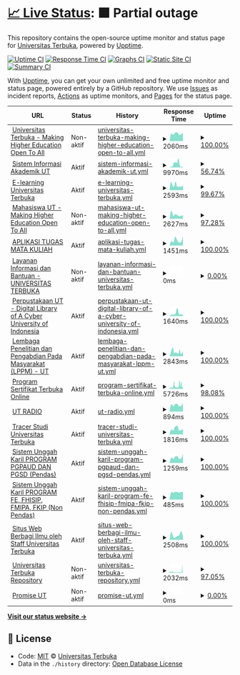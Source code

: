 # [📈 Live Status](https://UnivTerbuka.github.io/online): <!--live status--> **🟧 Partial outage**

This repository contains the open-source uptime monitor and status page for [Universitas Terbuka](https://www.ut.ac.id/), powered by [Upptime](https://github.com/upptime/upptime).

[![Uptime CI](https://github.com/koj-co/upptime/workflows/Uptime%20CI/badge.svg)](https://github.com/koj-co/upptime/actions?query=workflow%3A%22Uptime+CI%22)
[![Response Time CI](https://github.com/koj-co/upptime/workflows/Response%20Time%20CI/badge.svg)](https://github.com/koj-co/upptime/actions?query=workflow%3A%22Response+Time+CI%22)
[![Graphs CI](https://github.com/koj-co/upptime/workflows/Graphs%20CI/badge.svg)](https://github.com/koj-co/upptime/actions?query=workflow%3A%22Graphs+CI%22)
[![Static Site CI](https://github.com/koj-co/upptime/workflows/Static%20Site%20CI/badge.svg)](https://github.com/koj-co/upptime/actions?query=workflow%3A%22Static+Site+CI%22)
[![Summary CI](https://github.com/koj-co/upptime/workflows/Summary%20CI/badge.svg)](https://github.com/koj-co/upptime/actions?query=workflow%3A%22Summary+CI%22)

With [Upptime](https://upptime.js.org), you can get your own unlimited and free uptime monitor and status page, powered entirely by a GitHub repository. We use [Issues](https://github.com/UnivTerbuka/online/issues) as incident reports, [Actions](https://github.com/UnivTerbuka/online/actions) as uptime monitors, and [Pages](https://UnivTerbuka.github.io/online) for the status page.

<!--start: status pages-->
<!-- This summary is generated by Upptime (https://github.com/upptime/upptime) -->
<!-- Do not edit this manually, your changes will be overwritten -->
<!-- prettier-ignore -->
| URL | Status | History | Response Time | Uptime |
| --- | ------ | ------- | ------------- | ------ |
| <img alt="" src="https://favicons.githubusercontent.com/www.ut.ac.id" height="13"> [Universitas Terbuka - Making Higher Education Open To All](https://www.ut.ac.id/) | Non-aktif | [universitas-terbuka-making-higher-education-open-to-all.yml](https://github.com/UnivTerbuka/online/commits/HEAD/history/universitas-terbuka-making-higher-education-open-to-all.yml) | <details><summary><img alt="Response time graph" src="./graphs/universitas-terbuka-making-higher-education-open-to-all/response-time-week.png" height="20"> 2060ms</summary><br><a href="https://UnivTerbuka.github.io/online/history/universitas-terbuka-making-higher-education-open-to-all"><img alt="Response time 3202" src="https://img.shields.io/endpoint?url=https%3A%2F%2Fraw.githubusercontent.com%2FUnivTerbuka%2Fonline%2FHEAD%2Fapi%2Funiversitas-terbuka-making-higher-education-open-to-all%2Fresponse-time.json"></a><br><a href="https://UnivTerbuka.github.io/online/history/universitas-terbuka-making-higher-education-open-to-all"><img alt="24-hour response time 2260" src="https://img.shields.io/endpoint?url=https%3A%2F%2Fraw.githubusercontent.com%2FUnivTerbuka%2Fonline%2FHEAD%2Fapi%2Funiversitas-terbuka-making-higher-education-open-to-all%2Fresponse-time-day.json"></a><br><a href="https://UnivTerbuka.github.io/online/history/universitas-terbuka-making-higher-education-open-to-all"><img alt="7-day response time 2060" src="https://img.shields.io/endpoint?url=https%3A%2F%2Fraw.githubusercontent.com%2FUnivTerbuka%2Fonline%2FHEAD%2Fapi%2Funiversitas-terbuka-making-higher-education-open-to-all%2Fresponse-time-week.json"></a><br><a href="https://UnivTerbuka.github.io/online/history/universitas-terbuka-making-higher-education-open-to-all"><img alt="30-day response time 2056" src="https://img.shields.io/endpoint?url=https%3A%2F%2Fraw.githubusercontent.com%2FUnivTerbuka%2Fonline%2FHEAD%2Fapi%2Funiversitas-terbuka-making-higher-education-open-to-all%2Fresponse-time-month.json"></a><br><a href="https://UnivTerbuka.github.io/online/history/universitas-terbuka-making-higher-education-open-to-all"><img alt="1-year response time 3110" src="https://img.shields.io/endpoint?url=https%3A%2F%2Fraw.githubusercontent.com%2FUnivTerbuka%2Fonline%2FHEAD%2Fapi%2Funiversitas-terbuka-making-higher-education-open-to-all%2Fresponse-time-year.json"></a></details> | <details><summary><a href="https://UnivTerbuka.github.io/online/history/universitas-terbuka-making-higher-education-open-to-all">100.00%</a></summary><a href="https://UnivTerbuka.github.io/online/history/universitas-terbuka-making-higher-education-open-to-all"><img alt="All-time uptime 100.00%" src="https://img.shields.io/endpoint?url=https%3A%2F%2Fraw.githubusercontent.com%2FUnivTerbuka%2Fonline%2FHEAD%2Fapi%2Funiversitas-terbuka-making-higher-education-open-to-all%2Fuptime.json"></a><br><a href="https://UnivTerbuka.github.io/online/history/universitas-terbuka-making-higher-education-open-to-all"><img alt="24-hour uptime 100.00%" src="https://img.shields.io/endpoint?url=https%3A%2F%2Fraw.githubusercontent.com%2FUnivTerbuka%2Fonline%2FHEAD%2Fapi%2Funiversitas-terbuka-making-higher-education-open-to-all%2Fuptime-day.json"></a><br><a href="https://UnivTerbuka.github.io/online/history/universitas-terbuka-making-higher-education-open-to-all"><img alt="7-day uptime 100.00%" src="https://img.shields.io/endpoint?url=https%3A%2F%2Fraw.githubusercontent.com%2FUnivTerbuka%2Fonline%2FHEAD%2Fapi%2Funiversitas-terbuka-making-higher-education-open-to-all%2Fuptime-week.json"></a><br><a href="https://UnivTerbuka.github.io/online/history/universitas-terbuka-making-higher-education-open-to-all"><img alt="30-day uptime 100.00%" src="https://img.shields.io/endpoint?url=https%3A%2F%2Fraw.githubusercontent.com%2FUnivTerbuka%2Fonline%2FHEAD%2Fapi%2Funiversitas-terbuka-making-higher-education-open-to-all%2Fuptime-month.json"></a><br><a href="https://UnivTerbuka.github.io/online/history/universitas-terbuka-making-higher-education-open-to-all"><img alt="1-year uptime 100.00%" src="https://img.shields.io/endpoint?url=https%3A%2F%2Fraw.githubusercontent.com%2FUnivTerbuka%2Fonline%2FHEAD%2Fapi%2Funiversitas-terbuka-making-higher-education-open-to-all%2Fuptime-year.json"></a></details>
| <img alt="" src="https://favicons.githubusercontent.com/sia.ut.ac.id" height="13"> [Sistem Informasi Akademik UT](https://sia.ut.ac.id/) | Aktif | [sistem-informasi-akademik-ut.yml](https://github.com/UnivTerbuka/online/commits/HEAD/history/sistem-informasi-akademik-ut.yml) | <details><summary><img alt="Response time graph" src="./graphs/sistem-informasi-akademik-ut/response-time-week.png" height="20"> 9970ms</summary><br><a href="https://UnivTerbuka.github.io/online/history/sistem-informasi-akademik-ut"><img alt="Response time 2274" src="https://img.shields.io/endpoint?url=https%3A%2F%2Fraw.githubusercontent.com%2FUnivTerbuka%2Fonline%2FHEAD%2Fapi%2Fsistem-informasi-akademik-ut%2Fresponse-time.json"></a><br><a href="https://UnivTerbuka.github.io/online/history/sistem-informasi-akademik-ut"><img alt="24-hour response time 2301" src="https://img.shields.io/endpoint?url=https%3A%2F%2Fraw.githubusercontent.com%2FUnivTerbuka%2Fonline%2FHEAD%2Fapi%2Fsistem-informasi-akademik-ut%2Fresponse-time-day.json"></a><br><a href="https://UnivTerbuka.github.io/online/history/sistem-informasi-akademik-ut"><img alt="7-day response time 9970" src="https://img.shields.io/endpoint?url=https%3A%2F%2Fraw.githubusercontent.com%2FUnivTerbuka%2Fonline%2FHEAD%2Fapi%2Fsistem-informasi-akademik-ut%2Fresponse-time-week.json"></a><br><a href="https://UnivTerbuka.github.io/online/history/sistem-informasi-akademik-ut"><img alt="30-day response time 4543" src="https://img.shields.io/endpoint?url=https%3A%2F%2Fraw.githubusercontent.com%2FUnivTerbuka%2Fonline%2FHEAD%2Fapi%2Fsistem-informasi-akademik-ut%2Fresponse-time-month.json"></a><br><a href="https://UnivTerbuka.github.io/online/history/sistem-informasi-akademik-ut"><img alt="1-year response time 2240" src="https://img.shields.io/endpoint?url=https%3A%2F%2Fraw.githubusercontent.com%2FUnivTerbuka%2Fonline%2FHEAD%2Fapi%2Fsistem-informasi-akademik-ut%2Fresponse-time-year.json"></a></details> | <details><summary><a href="https://UnivTerbuka.github.io/online/history/sistem-informasi-akademik-ut">56.74%</a></summary><a href="https://UnivTerbuka.github.io/online/history/sistem-informasi-akademik-ut"><img alt="All-time uptime 98.63%" src="https://img.shields.io/endpoint?url=https%3A%2F%2Fraw.githubusercontent.com%2FUnivTerbuka%2Fonline%2FHEAD%2Fapi%2Fsistem-informasi-akademik-ut%2Fuptime.json"></a><br><a href="https://UnivTerbuka.github.io/online/history/sistem-informasi-akademik-ut"><img alt="24-hour uptime 100.00%" src="https://img.shields.io/endpoint?url=https%3A%2F%2Fraw.githubusercontent.com%2FUnivTerbuka%2Fonline%2FHEAD%2Fapi%2Fsistem-informasi-akademik-ut%2Fuptime-day.json"></a><br><a href="https://UnivTerbuka.github.io/online/history/sistem-informasi-akademik-ut"><img alt="7-day uptime 56.74%" src="https://img.shields.io/endpoint?url=https%3A%2F%2Fraw.githubusercontent.com%2FUnivTerbuka%2Fonline%2FHEAD%2Fapi%2Fsistem-informasi-akademik-ut%2Fuptime-week.json"></a><br><a href="https://UnivTerbuka.github.io/online/history/sistem-informasi-akademik-ut"><img alt="30-day uptime 90.05%" src="https://img.shields.io/endpoint?url=https%3A%2F%2Fraw.githubusercontent.com%2FUnivTerbuka%2Fonline%2FHEAD%2Fapi%2Fsistem-informasi-akademik-ut%2Fuptime-month.json"></a><br><a href="https://UnivTerbuka.github.io/online/history/sistem-informasi-akademik-ut"><img alt="1-year uptime 98.64%" src="https://img.shields.io/endpoint?url=https%3A%2F%2Fraw.githubusercontent.com%2FUnivTerbuka%2Fonline%2FHEAD%2Fapi%2Fsistem-informasi-akademik-ut%2Fuptime-year.json"></a></details>
| <img alt="" src="https://favicons.githubusercontent.com/elearning.ut.ac.id" height="13"> [E-learning Universitas Terbuka](https://elearning.ut.ac.id/) | Aktif | [e-learning-universitas-terbuka.yml](https://github.com/UnivTerbuka/online/commits/HEAD/history/e-learning-universitas-terbuka.yml) | <details><summary><img alt="Response time graph" src="./graphs/e-learning-universitas-terbuka/response-time-week.png" height="20"> 2593ms</summary><br><a href="https://UnivTerbuka.github.io/online/history/e-learning-universitas-terbuka"><img alt="Response time 2868" src="https://img.shields.io/endpoint?url=https%3A%2F%2Fraw.githubusercontent.com%2FUnivTerbuka%2Fonline%2FHEAD%2Fapi%2Fe-learning-universitas-terbuka%2Fresponse-time.json"></a><br><a href="https://UnivTerbuka.github.io/online/history/e-learning-universitas-terbuka"><img alt="24-hour response time 3268" src="https://img.shields.io/endpoint?url=https%3A%2F%2Fraw.githubusercontent.com%2FUnivTerbuka%2Fonline%2FHEAD%2Fapi%2Fe-learning-universitas-terbuka%2Fresponse-time-day.json"></a><br><a href="https://UnivTerbuka.github.io/online/history/e-learning-universitas-terbuka"><img alt="7-day response time 2593" src="https://img.shields.io/endpoint?url=https%3A%2F%2Fraw.githubusercontent.com%2FUnivTerbuka%2Fonline%2FHEAD%2Fapi%2Fe-learning-universitas-terbuka%2Fresponse-time-week.json"></a><br><a href="https://UnivTerbuka.github.io/online/history/e-learning-universitas-terbuka"><img alt="30-day response time 1980" src="https://img.shields.io/endpoint?url=https%3A%2F%2Fraw.githubusercontent.com%2FUnivTerbuka%2Fonline%2FHEAD%2Fapi%2Fe-learning-universitas-terbuka%2Fresponse-time-month.json"></a><br><a href="https://UnivTerbuka.github.io/online/history/e-learning-universitas-terbuka"><img alt="1-year response time 2667" src="https://img.shields.io/endpoint?url=https%3A%2F%2Fraw.githubusercontent.com%2FUnivTerbuka%2Fonline%2FHEAD%2Fapi%2Fe-learning-universitas-terbuka%2Fresponse-time-year.json"></a></details> | <details><summary><a href="https://UnivTerbuka.github.io/online/history/e-learning-universitas-terbuka">99.67%</a></summary><a href="https://UnivTerbuka.github.io/online/history/e-learning-universitas-terbuka"><img alt="All-time uptime 94.06%" src="https://img.shields.io/endpoint?url=https%3A%2F%2Fraw.githubusercontent.com%2FUnivTerbuka%2Fonline%2FHEAD%2Fapi%2Fe-learning-universitas-terbuka%2Fuptime.json"></a><br><a href="https://UnivTerbuka.github.io/online/history/e-learning-universitas-terbuka"><img alt="24-hour uptime 99.35%" src="https://img.shields.io/endpoint?url=https%3A%2F%2Fraw.githubusercontent.com%2FUnivTerbuka%2Fonline%2FHEAD%2Fapi%2Fe-learning-universitas-terbuka%2Fuptime-day.json"></a><br><a href="https://UnivTerbuka.github.io/online/history/e-learning-universitas-terbuka"><img alt="7-day uptime 99.67%" src="https://img.shields.io/endpoint?url=https%3A%2F%2Fraw.githubusercontent.com%2FUnivTerbuka%2Fonline%2FHEAD%2Fapi%2Fe-learning-universitas-terbuka%2Fuptime-week.json"></a><br><a href="https://UnivTerbuka.github.io/online/history/e-learning-universitas-terbuka"><img alt="30-day uptime 99.92%" src="https://img.shields.io/endpoint?url=https%3A%2F%2Fraw.githubusercontent.com%2FUnivTerbuka%2Fonline%2FHEAD%2Fapi%2Fe-learning-universitas-terbuka%2Fuptime-month.json"></a><br><a href="https://UnivTerbuka.github.io/online/history/e-learning-universitas-terbuka"><img alt="1-year uptime 94.03%" src="https://img.shields.io/endpoint?url=https%3A%2F%2Fraw.githubusercontent.com%2FUnivTerbuka%2Fonline%2FHEAD%2Fapi%2Fe-learning-universitas-terbuka%2Fuptime-year.json"></a></details>
| <img alt="" src="https://favicons.githubusercontent.com/mahasiswa.ut.ac.id" height="13"> [Mahasiswa UT - Making Higher Education Open To All](https://mahasiswa.ut.ac.id/) | Non-aktif | [mahasiswa-ut-making-higher-education-open-to-all.yml](https://github.com/UnivTerbuka/online/commits/HEAD/history/mahasiswa-ut-making-higher-education-open-to-all.yml) | <details><summary><img alt="Response time graph" src="./graphs/mahasiswa-ut-making-higher-education-open-to-all/response-time-week.png" height="20"> 2627ms</summary><br><a href="https://UnivTerbuka.github.io/online/history/mahasiswa-ut-making-higher-education-open-to-all"><img alt="Response time 3332" src="https://img.shields.io/endpoint?url=https%3A%2F%2Fraw.githubusercontent.com%2FUnivTerbuka%2Fonline%2FHEAD%2Fapi%2Fmahasiswa-ut-making-higher-education-open-to-all%2Fresponse-time.json"></a><br><a href="https://UnivTerbuka.github.io/online/history/mahasiswa-ut-making-higher-education-open-to-all"><img alt="24-hour response time 2435" src="https://img.shields.io/endpoint?url=https%3A%2F%2Fraw.githubusercontent.com%2FUnivTerbuka%2Fonline%2FHEAD%2Fapi%2Fmahasiswa-ut-making-higher-education-open-to-all%2Fresponse-time-day.json"></a><br><a href="https://UnivTerbuka.github.io/online/history/mahasiswa-ut-making-higher-education-open-to-all"><img alt="7-day response time 2627" src="https://img.shields.io/endpoint?url=https%3A%2F%2Fraw.githubusercontent.com%2FUnivTerbuka%2Fonline%2FHEAD%2Fapi%2Fmahasiswa-ut-making-higher-education-open-to-all%2Fresponse-time-week.json"></a><br><a href="https://UnivTerbuka.github.io/online/history/mahasiswa-ut-making-higher-education-open-to-all"><img alt="30-day response time 2186" src="https://img.shields.io/endpoint?url=https%3A%2F%2Fraw.githubusercontent.com%2FUnivTerbuka%2Fonline%2FHEAD%2Fapi%2Fmahasiswa-ut-making-higher-education-open-to-all%2Fresponse-time-month.json"></a><br><a href="https://UnivTerbuka.github.io/online/history/mahasiswa-ut-making-higher-education-open-to-all"><img alt="1-year response time 3231" src="https://img.shields.io/endpoint?url=https%3A%2F%2Fraw.githubusercontent.com%2FUnivTerbuka%2Fonline%2FHEAD%2Fapi%2Fmahasiswa-ut-making-higher-education-open-to-all%2Fresponse-time-year.json"></a></details> | <details><summary><a href="https://UnivTerbuka.github.io/online/history/mahasiswa-ut-making-higher-education-open-to-all">97.28%</a></summary><a href="https://UnivTerbuka.github.io/online/history/mahasiswa-ut-making-higher-education-open-to-all"><img alt="All-time uptime 99.30%" src="https://img.shields.io/endpoint?url=https%3A%2F%2Fraw.githubusercontent.com%2FUnivTerbuka%2Fonline%2FHEAD%2Fapi%2Fmahasiswa-ut-making-higher-education-open-to-all%2Fuptime.json"></a><br><a href="https://UnivTerbuka.github.io/online/history/mahasiswa-ut-making-higher-education-open-to-all"><img alt="24-hour uptime 80.99%" src="https://img.shields.io/endpoint?url=https%3A%2F%2Fraw.githubusercontent.com%2FUnivTerbuka%2Fonline%2FHEAD%2Fapi%2Fmahasiswa-ut-making-higher-education-open-to-all%2Fuptime-day.json"></a><br><a href="https://UnivTerbuka.github.io/online/history/mahasiswa-ut-making-higher-education-open-to-all"><img alt="7-day uptime 97.28%" src="https://img.shields.io/endpoint?url=https%3A%2F%2Fraw.githubusercontent.com%2FUnivTerbuka%2Fonline%2FHEAD%2Fapi%2Fmahasiswa-ut-making-higher-education-open-to-all%2Fuptime-week.json"></a><br><a href="https://UnivTerbuka.github.io/online/history/mahasiswa-ut-making-higher-education-open-to-all"><img alt="30-day uptime 99.37%" src="https://img.shields.io/endpoint?url=https%3A%2F%2Fraw.githubusercontent.com%2FUnivTerbuka%2Fonline%2FHEAD%2Fapi%2Fmahasiswa-ut-making-higher-education-open-to-all%2Fuptime-month.json"></a><br><a href="https://UnivTerbuka.github.io/online/history/mahasiswa-ut-making-higher-education-open-to-all"><img alt="1-year uptime 99.29%" src="https://img.shields.io/endpoint?url=https%3A%2F%2Fraw.githubusercontent.com%2FUnivTerbuka%2Fonline%2FHEAD%2Fapi%2Fmahasiswa-ut-making-higher-education-open-to-all%2Fuptime-year.json"></a></details>
| <img alt="" src="https://favicons.githubusercontent.com/tmk.ut.ac.id" height="13"> [APLIKASI TUGAS MATA KULIAH](https://tmk.ut.ac.id/tmkui/#/) | Aktif | [aplikasi-tugas-mata-kuliah.yml](https://github.com/UnivTerbuka/online/commits/HEAD/history/aplikasi-tugas-mata-kuliah.yml) | <details><summary><img alt="Response time graph" src="./graphs/aplikasi-tugas-mata-kuliah/response-time-week.png" height="20"> 1451ms</summary><br><a href="https://UnivTerbuka.github.io/online/history/aplikasi-tugas-mata-kuliah"><img alt="Response time 1756" src="https://img.shields.io/endpoint?url=https%3A%2F%2Fraw.githubusercontent.com%2FUnivTerbuka%2Fonline%2FHEAD%2Fapi%2Faplikasi-tugas-mata-kuliah%2Fresponse-time.json"></a><br><a href="https://UnivTerbuka.github.io/online/history/aplikasi-tugas-mata-kuliah"><img alt="24-hour response time 2427" src="https://img.shields.io/endpoint?url=https%3A%2F%2Fraw.githubusercontent.com%2FUnivTerbuka%2Fonline%2FHEAD%2Fapi%2Faplikasi-tugas-mata-kuliah%2Fresponse-time-day.json"></a><br><a href="https://UnivTerbuka.github.io/online/history/aplikasi-tugas-mata-kuliah"><img alt="7-day response time 1451" src="https://img.shields.io/endpoint?url=https%3A%2F%2Fraw.githubusercontent.com%2FUnivTerbuka%2Fonline%2FHEAD%2Fapi%2Faplikasi-tugas-mata-kuliah%2Fresponse-time-week.json"></a><br><a href="https://UnivTerbuka.github.io/online/history/aplikasi-tugas-mata-kuliah"><img alt="30-day response time 1256" src="https://img.shields.io/endpoint?url=https%3A%2F%2Fraw.githubusercontent.com%2FUnivTerbuka%2Fonline%2FHEAD%2Fapi%2Faplikasi-tugas-mata-kuliah%2Fresponse-time-month.json"></a><br><a href="https://UnivTerbuka.github.io/online/history/aplikasi-tugas-mata-kuliah"><img alt="1-year response time 1733" src="https://img.shields.io/endpoint?url=https%3A%2F%2Fraw.githubusercontent.com%2FUnivTerbuka%2Fonline%2FHEAD%2Fapi%2Faplikasi-tugas-mata-kuliah%2Fresponse-time-year.json"></a></details> | <details><summary><a href="https://UnivTerbuka.github.io/online/history/aplikasi-tugas-mata-kuliah">100.00%</a></summary><a href="https://UnivTerbuka.github.io/online/history/aplikasi-tugas-mata-kuliah"><img alt="All-time uptime 99.46%" src="https://img.shields.io/endpoint?url=https%3A%2F%2Fraw.githubusercontent.com%2FUnivTerbuka%2Fonline%2FHEAD%2Fapi%2Faplikasi-tugas-mata-kuliah%2Fuptime.json"></a><br><a href="https://UnivTerbuka.github.io/online/history/aplikasi-tugas-mata-kuliah"><img alt="24-hour uptime 100.00%" src="https://img.shields.io/endpoint?url=https%3A%2F%2Fraw.githubusercontent.com%2FUnivTerbuka%2Fonline%2FHEAD%2Fapi%2Faplikasi-tugas-mata-kuliah%2Fuptime-day.json"></a><br><a href="https://UnivTerbuka.github.io/online/history/aplikasi-tugas-mata-kuliah"><img alt="7-day uptime 100.00%" src="https://img.shields.io/endpoint?url=https%3A%2F%2Fraw.githubusercontent.com%2FUnivTerbuka%2Fonline%2FHEAD%2Fapi%2Faplikasi-tugas-mata-kuliah%2Fuptime-week.json"></a><br><a href="https://UnivTerbuka.github.io/online/history/aplikasi-tugas-mata-kuliah"><img alt="30-day uptime 99.59%" src="https://img.shields.io/endpoint?url=https%3A%2F%2Fraw.githubusercontent.com%2FUnivTerbuka%2Fonline%2FHEAD%2Fapi%2Faplikasi-tugas-mata-kuliah%2Fuptime-month.json"></a><br><a href="https://UnivTerbuka.github.io/online/history/aplikasi-tugas-mata-kuliah"><img alt="1-year uptime 99.45%" src="https://img.shields.io/endpoint?url=https%3A%2F%2Fraw.githubusercontent.com%2FUnivTerbuka%2Fonline%2FHEAD%2Fapi%2Faplikasi-tugas-mata-kuliah%2Fuptime-year.json"></a></details>
| <img alt="" src="https://favicons.githubusercontent.com/hallo-ut.ut.ac.id" height="13"> [Layanan Informasi dan Bantuan - UNIVERSITAS TERBUKA](http://hallo-ut.ut.ac.id/) | Non-aktif | [layanan-informasi-dan-bantuan-universitas-terbuka.yml](https://github.com/UnivTerbuka/online/commits/HEAD/history/layanan-informasi-dan-bantuan-universitas-terbuka.yml) | <details><summary><img alt="Response time graph" src="./graphs/layanan-informasi-dan-bantuan-universitas-terbuka/response-time-week.png" height="20"> 0ms</summary><br><a href="https://UnivTerbuka.github.io/online/history/layanan-informasi-dan-bantuan-universitas-terbuka"><img alt="Response time 1582" src="https://img.shields.io/endpoint?url=https%3A%2F%2Fraw.githubusercontent.com%2FUnivTerbuka%2Fonline%2FHEAD%2Fapi%2Flayanan-informasi-dan-bantuan-universitas-terbuka%2Fresponse-time.json"></a><br><a href="https://UnivTerbuka.github.io/online/history/layanan-informasi-dan-bantuan-universitas-terbuka"><img alt="24-hour response time 0" src="https://img.shields.io/endpoint?url=https%3A%2F%2Fraw.githubusercontent.com%2FUnivTerbuka%2Fonline%2FHEAD%2Fapi%2Flayanan-informasi-dan-bantuan-universitas-terbuka%2Fresponse-time-day.json"></a><br><a href="https://UnivTerbuka.github.io/online/history/layanan-informasi-dan-bantuan-universitas-terbuka"><img alt="7-day response time 0" src="https://img.shields.io/endpoint?url=https%3A%2F%2Fraw.githubusercontent.com%2FUnivTerbuka%2Fonline%2FHEAD%2Fapi%2Flayanan-informasi-dan-bantuan-universitas-terbuka%2Fresponse-time-week.json"></a><br><a href="https://UnivTerbuka.github.io/online/history/layanan-informasi-dan-bantuan-universitas-terbuka"><img alt="30-day response time 0" src="https://img.shields.io/endpoint?url=https%3A%2F%2Fraw.githubusercontent.com%2FUnivTerbuka%2Fonline%2FHEAD%2Fapi%2Flayanan-informasi-dan-bantuan-universitas-terbuka%2Fresponse-time-month.json"></a><br><a href="https://UnivTerbuka.github.io/online/history/layanan-informasi-dan-bantuan-universitas-terbuka"><img alt="1-year response time 1552" src="https://img.shields.io/endpoint?url=https%3A%2F%2Fraw.githubusercontent.com%2FUnivTerbuka%2Fonline%2FHEAD%2Fapi%2Flayanan-informasi-dan-bantuan-universitas-terbuka%2Fresponse-time-year.json"></a></details> | <details><summary><a href="https://UnivTerbuka.github.io/online/history/layanan-informasi-dan-bantuan-universitas-terbuka">0.00%</a></summary><a href="https://UnivTerbuka.github.io/online/history/layanan-informasi-dan-bantuan-universitas-terbuka"><img alt="All-time uptime 76.93%" src="https://img.shields.io/endpoint?url=https%3A%2F%2Fraw.githubusercontent.com%2FUnivTerbuka%2Fonline%2FHEAD%2Fapi%2Flayanan-informasi-dan-bantuan-universitas-terbuka%2Fuptime.json"></a><br><a href="https://UnivTerbuka.github.io/online/history/layanan-informasi-dan-bantuan-universitas-terbuka"><img alt="24-hour uptime 0.00%" src="https://img.shields.io/endpoint?url=https%3A%2F%2Fraw.githubusercontent.com%2FUnivTerbuka%2Fonline%2FHEAD%2Fapi%2Flayanan-informasi-dan-bantuan-universitas-terbuka%2Fuptime-day.json"></a><br><a href="https://UnivTerbuka.github.io/online/history/layanan-informasi-dan-bantuan-universitas-terbuka"><img alt="7-day uptime 0.00%" src="https://img.shields.io/endpoint?url=https%3A%2F%2Fraw.githubusercontent.com%2FUnivTerbuka%2Fonline%2FHEAD%2Fapi%2Flayanan-informasi-dan-bantuan-universitas-terbuka%2Fuptime-week.json"></a><br><a href="https://UnivTerbuka.github.io/online/history/layanan-informasi-dan-bantuan-universitas-terbuka"><img alt="30-day uptime 0.00%" src="https://img.shields.io/endpoint?url=https%3A%2F%2Fraw.githubusercontent.com%2FUnivTerbuka%2Fonline%2FHEAD%2Fapi%2Flayanan-informasi-dan-bantuan-universitas-terbuka%2Fuptime-month.json"></a><br><a href="https://UnivTerbuka.github.io/online/history/layanan-informasi-dan-bantuan-universitas-terbuka"><img alt="1-year uptime 76.74%" src="https://img.shields.io/endpoint?url=https%3A%2F%2Fraw.githubusercontent.com%2FUnivTerbuka%2Fonline%2FHEAD%2Fapi%2Flayanan-informasi-dan-bantuan-universitas-terbuka%2Fuptime-year.json"></a></details>
| <img alt="" src="https://favicons.githubusercontent.com/www.pustaka.ut.ac.id" height="13"> [Perpustakaan UT - Digital Library of A Cyber University of Indonesia](https://www.pustaka.ut.ac.id/) | Aktif | [perpustakaan-ut-digital-library-of-a-cyber-university-of-indonesia.yml](https://github.com/UnivTerbuka/online/commits/HEAD/history/perpustakaan-ut-digital-library-of-a-cyber-university-of-indonesia.yml) | <details><summary><img alt="Response time graph" src="./graphs/perpustakaan-ut-digital-library-of-a-cyber-university-of-indonesia/response-time-week.png" height="20"> 1640ms</summary><br><a href="https://UnivTerbuka.github.io/online/history/perpustakaan-ut-digital-library-of-a-cyber-university-of-indonesia"><img alt="Response time 1148" src="https://img.shields.io/endpoint?url=https%3A%2F%2Fraw.githubusercontent.com%2FUnivTerbuka%2Fonline%2FHEAD%2Fapi%2Fperpustakaan-ut-digital-library-of-a-cyber-university-of-indonesia%2Fresponse-time.json"></a><br><a href="https://UnivTerbuka.github.io/online/history/perpustakaan-ut-digital-library-of-a-cyber-university-of-indonesia"><img alt="24-hour response time 929" src="https://img.shields.io/endpoint?url=https%3A%2F%2Fraw.githubusercontent.com%2FUnivTerbuka%2Fonline%2FHEAD%2Fapi%2Fperpustakaan-ut-digital-library-of-a-cyber-university-of-indonesia%2Fresponse-time-day.json"></a><br><a href="https://UnivTerbuka.github.io/online/history/perpustakaan-ut-digital-library-of-a-cyber-university-of-indonesia"><img alt="7-day response time 1640" src="https://img.shields.io/endpoint?url=https%3A%2F%2Fraw.githubusercontent.com%2FUnivTerbuka%2Fonline%2FHEAD%2Fapi%2Fperpustakaan-ut-digital-library-of-a-cyber-university-of-indonesia%2Fresponse-time-week.json"></a><br><a href="https://UnivTerbuka.github.io/online/history/perpustakaan-ut-digital-library-of-a-cyber-university-of-indonesia"><img alt="30-day response time 1508" src="https://img.shields.io/endpoint?url=https%3A%2F%2Fraw.githubusercontent.com%2FUnivTerbuka%2Fonline%2FHEAD%2Fapi%2Fperpustakaan-ut-digital-library-of-a-cyber-university-of-indonesia%2Fresponse-time-month.json"></a><br><a href="https://UnivTerbuka.github.io/online/history/perpustakaan-ut-digital-library-of-a-cyber-university-of-indonesia"><img alt="1-year response time 1125" src="https://img.shields.io/endpoint?url=https%3A%2F%2Fraw.githubusercontent.com%2FUnivTerbuka%2Fonline%2FHEAD%2Fapi%2Fperpustakaan-ut-digital-library-of-a-cyber-university-of-indonesia%2Fresponse-time-year.json"></a></details> | <details><summary><a href="https://UnivTerbuka.github.io/online/history/perpustakaan-ut-digital-library-of-a-cyber-university-of-indonesia">100.00%</a></summary><a href="https://UnivTerbuka.github.io/online/history/perpustakaan-ut-digital-library-of-a-cyber-university-of-indonesia"><img alt="All-time uptime 100.00%" src="https://img.shields.io/endpoint?url=https%3A%2F%2Fraw.githubusercontent.com%2FUnivTerbuka%2Fonline%2FHEAD%2Fapi%2Fperpustakaan-ut-digital-library-of-a-cyber-university-of-indonesia%2Fuptime.json"></a><br><a href="https://UnivTerbuka.github.io/online/history/perpustakaan-ut-digital-library-of-a-cyber-university-of-indonesia"><img alt="24-hour uptime 100.00%" src="https://img.shields.io/endpoint?url=https%3A%2F%2Fraw.githubusercontent.com%2FUnivTerbuka%2Fonline%2FHEAD%2Fapi%2Fperpustakaan-ut-digital-library-of-a-cyber-university-of-indonesia%2Fuptime-day.json"></a><br><a href="https://UnivTerbuka.github.io/online/history/perpustakaan-ut-digital-library-of-a-cyber-university-of-indonesia"><img alt="7-day uptime 100.00%" src="https://img.shields.io/endpoint?url=https%3A%2F%2Fraw.githubusercontent.com%2FUnivTerbuka%2Fonline%2FHEAD%2Fapi%2Fperpustakaan-ut-digital-library-of-a-cyber-university-of-indonesia%2Fuptime-week.json"></a><br><a href="https://UnivTerbuka.github.io/online/history/perpustakaan-ut-digital-library-of-a-cyber-university-of-indonesia"><img alt="30-day uptime 100.00%" src="https://img.shields.io/endpoint?url=https%3A%2F%2Fraw.githubusercontent.com%2FUnivTerbuka%2Fonline%2FHEAD%2Fapi%2Fperpustakaan-ut-digital-library-of-a-cyber-university-of-indonesia%2Fuptime-month.json"></a><br><a href="https://UnivTerbuka.github.io/online/history/perpustakaan-ut-digital-library-of-a-cyber-university-of-indonesia"><img alt="1-year uptime 100.00%" src="https://img.shields.io/endpoint?url=https%3A%2F%2Fraw.githubusercontent.com%2FUnivTerbuka%2Fonline%2FHEAD%2Fapi%2Fperpustakaan-ut-digital-library-of-a-cyber-university-of-indonesia%2Fuptime-year.json"></a></details>
| <img alt="" src="https://favicons.githubusercontent.com/lppm.ut.ac.id" height="13"> [Lembaga Penelitian dan Pengabdian Pada Masyarakat (LPPM) - UT](http://lppm.ut.ac.id/) | Aktif | [lembaga-penelitian-dan-pengabdian-pada-masyarakat-lppm-ut.yml](https://github.com/UnivTerbuka/online/commits/HEAD/history/lembaga-penelitian-dan-pengabdian-pada-masyarakat-lppm-ut.yml) | <details><summary><img alt="Response time graph" src="./graphs/lembaga-penelitian-dan-pengabdian-pada-masyarakat-lppm-ut/response-time-week.png" height="20"> 2843ms</summary><br><a href="https://UnivTerbuka.github.io/online/history/lembaga-penelitian-dan-pengabdian-pada-masyarakat-lppm-ut"><img alt="Response time 2886" src="https://img.shields.io/endpoint?url=https%3A%2F%2Fraw.githubusercontent.com%2FUnivTerbuka%2Fonline%2FHEAD%2Fapi%2Flembaga-penelitian-dan-pengabdian-pada-masyarakat-lppm-ut%2Fresponse-time.json"></a><br><a href="https://UnivTerbuka.github.io/online/history/lembaga-penelitian-dan-pengabdian-pada-masyarakat-lppm-ut"><img alt="24-hour response time 2520" src="https://img.shields.io/endpoint?url=https%3A%2F%2Fraw.githubusercontent.com%2FUnivTerbuka%2Fonline%2FHEAD%2Fapi%2Flembaga-penelitian-dan-pengabdian-pada-masyarakat-lppm-ut%2Fresponse-time-day.json"></a><br><a href="https://UnivTerbuka.github.io/online/history/lembaga-penelitian-dan-pengabdian-pada-masyarakat-lppm-ut"><img alt="7-day response time 2843" src="https://img.shields.io/endpoint?url=https%3A%2F%2Fraw.githubusercontent.com%2FUnivTerbuka%2Fonline%2FHEAD%2Fapi%2Flembaga-penelitian-dan-pengabdian-pada-masyarakat-lppm-ut%2Fresponse-time-week.json"></a><br><a href="https://UnivTerbuka.github.io/online/history/lembaga-penelitian-dan-pengabdian-pada-masyarakat-lppm-ut"><img alt="30-day response time 3001" src="https://img.shields.io/endpoint?url=https%3A%2F%2Fraw.githubusercontent.com%2FUnivTerbuka%2Fonline%2FHEAD%2Fapi%2Flembaga-penelitian-dan-pengabdian-pada-masyarakat-lppm-ut%2Fresponse-time-month.json"></a><br><a href="https://UnivTerbuka.github.io/online/history/lembaga-penelitian-dan-pengabdian-pada-masyarakat-lppm-ut"><img alt="1-year response time 2789" src="https://img.shields.io/endpoint?url=https%3A%2F%2Fraw.githubusercontent.com%2FUnivTerbuka%2Fonline%2FHEAD%2Fapi%2Flembaga-penelitian-dan-pengabdian-pada-masyarakat-lppm-ut%2Fresponse-time-year.json"></a></details> | <details><summary><a href="https://UnivTerbuka.github.io/online/history/lembaga-penelitian-dan-pengabdian-pada-masyarakat-lppm-ut">100.00%</a></summary><a href="https://UnivTerbuka.github.io/online/history/lembaga-penelitian-dan-pengabdian-pada-masyarakat-lppm-ut"><img alt="All-time uptime 100.00%" src="https://img.shields.io/endpoint?url=https%3A%2F%2Fraw.githubusercontent.com%2FUnivTerbuka%2Fonline%2FHEAD%2Fapi%2Flembaga-penelitian-dan-pengabdian-pada-masyarakat-lppm-ut%2Fuptime.json"></a><br><a href="https://UnivTerbuka.github.io/online/history/lembaga-penelitian-dan-pengabdian-pada-masyarakat-lppm-ut"><img alt="24-hour uptime 100.00%" src="https://img.shields.io/endpoint?url=https%3A%2F%2Fraw.githubusercontent.com%2FUnivTerbuka%2Fonline%2FHEAD%2Fapi%2Flembaga-penelitian-dan-pengabdian-pada-masyarakat-lppm-ut%2Fuptime-day.json"></a><br><a href="https://UnivTerbuka.github.io/online/history/lembaga-penelitian-dan-pengabdian-pada-masyarakat-lppm-ut"><img alt="7-day uptime 100.00%" src="https://img.shields.io/endpoint?url=https%3A%2F%2Fraw.githubusercontent.com%2FUnivTerbuka%2Fonline%2FHEAD%2Fapi%2Flembaga-penelitian-dan-pengabdian-pada-masyarakat-lppm-ut%2Fuptime-week.json"></a><br><a href="https://UnivTerbuka.github.io/online/history/lembaga-penelitian-dan-pengabdian-pada-masyarakat-lppm-ut"><img alt="30-day uptime 100.00%" src="https://img.shields.io/endpoint?url=https%3A%2F%2Fraw.githubusercontent.com%2FUnivTerbuka%2Fonline%2FHEAD%2Fapi%2Flembaga-penelitian-dan-pengabdian-pada-masyarakat-lppm-ut%2Fuptime-month.json"></a><br><a href="https://UnivTerbuka.github.io/online/history/lembaga-penelitian-dan-pengabdian-pada-masyarakat-lppm-ut"><img alt="1-year uptime 100.00%" src="https://img.shields.io/endpoint?url=https%3A%2F%2Fraw.githubusercontent.com%2FUnivTerbuka%2Fonline%2FHEAD%2Fapi%2Flembaga-penelitian-dan-pengabdian-pada-masyarakat-lppm-ut%2Fuptime-year.json"></a></details>
| <img alt="" src="https://favicons.githubusercontent.com/moocs.ut.ac.id" height="13"> [Program Sertifikat Terbuka Online](http://moocs.ut.ac.id/) | Aktif | [program-sertifikat-terbuka-online.yml](https://github.com/UnivTerbuka/online/commits/HEAD/history/program-sertifikat-terbuka-online.yml) | <details><summary><img alt="Response time graph" src="./graphs/program-sertifikat-terbuka-online/response-time-week.png" height="20"> 5726ms</summary><br><a href="https://UnivTerbuka.github.io/online/history/program-sertifikat-terbuka-online"><img alt="Response time 3263" src="https://img.shields.io/endpoint?url=https%3A%2F%2Fraw.githubusercontent.com%2FUnivTerbuka%2Fonline%2FHEAD%2Fapi%2Fprogram-sertifikat-terbuka-online%2Fresponse-time.json"></a><br><a href="https://UnivTerbuka.github.io/online/history/program-sertifikat-terbuka-online"><img alt="24-hour response time 3171" src="https://img.shields.io/endpoint?url=https%3A%2F%2Fraw.githubusercontent.com%2FUnivTerbuka%2Fonline%2FHEAD%2Fapi%2Fprogram-sertifikat-terbuka-online%2Fresponse-time-day.json"></a><br><a href="https://UnivTerbuka.github.io/online/history/program-sertifikat-terbuka-online"><img alt="7-day response time 5726" src="https://img.shields.io/endpoint?url=https%3A%2F%2Fraw.githubusercontent.com%2FUnivTerbuka%2Fonline%2FHEAD%2Fapi%2Fprogram-sertifikat-terbuka-online%2Fresponse-time-week.json"></a><br><a href="https://UnivTerbuka.github.io/online/history/program-sertifikat-terbuka-online"><img alt="30-day response time 6161" src="https://img.shields.io/endpoint?url=https%3A%2F%2Fraw.githubusercontent.com%2FUnivTerbuka%2Fonline%2FHEAD%2Fapi%2Fprogram-sertifikat-terbuka-online%2Fresponse-time-month.json"></a><br><a href="https://UnivTerbuka.github.io/online/history/program-sertifikat-terbuka-online"><img alt="1-year response time 3204" src="https://img.shields.io/endpoint?url=https%3A%2F%2Fraw.githubusercontent.com%2FUnivTerbuka%2Fonline%2FHEAD%2Fapi%2Fprogram-sertifikat-terbuka-online%2Fresponse-time-year.json"></a></details> | <details><summary><a href="https://UnivTerbuka.github.io/online/history/program-sertifikat-terbuka-online">98.08%</a></summary><a href="https://UnivTerbuka.github.io/online/history/program-sertifikat-terbuka-online"><img alt="All-time uptime 98.83%" src="https://img.shields.io/endpoint?url=https%3A%2F%2Fraw.githubusercontent.com%2FUnivTerbuka%2Fonline%2FHEAD%2Fapi%2Fprogram-sertifikat-terbuka-online%2Fuptime.json"></a><br><a href="https://UnivTerbuka.github.io/online/history/program-sertifikat-terbuka-online"><img alt="24-hour uptime 100.00%" src="https://img.shields.io/endpoint?url=https%3A%2F%2Fraw.githubusercontent.com%2FUnivTerbuka%2Fonline%2FHEAD%2Fapi%2Fprogram-sertifikat-terbuka-online%2Fuptime-day.json"></a><br><a href="https://UnivTerbuka.github.io/online/history/program-sertifikat-terbuka-online"><img alt="7-day uptime 98.08%" src="https://img.shields.io/endpoint?url=https%3A%2F%2Fraw.githubusercontent.com%2FUnivTerbuka%2Fonline%2FHEAD%2Fapi%2Fprogram-sertifikat-terbuka-online%2Fuptime-week.json"></a><br><a href="https://UnivTerbuka.github.io/online/history/program-sertifikat-terbuka-online"><img alt="30-day uptime 97.55%" src="https://img.shields.io/endpoint?url=https%3A%2F%2Fraw.githubusercontent.com%2FUnivTerbuka%2Fonline%2FHEAD%2Fapi%2Fprogram-sertifikat-terbuka-online%2Fuptime-month.json"></a><br><a href="https://UnivTerbuka.github.io/online/history/program-sertifikat-terbuka-online"><img alt="1-year uptime 98.82%" src="https://img.shields.io/endpoint?url=https%3A%2F%2Fraw.githubusercontent.com%2FUnivTerbuka%2Fonline%2FHEAD%2Fapi%2Fprogram-sertifikat-terbuka-online%2Fuptime-year.json"></a></details>
| <img alt="" src="https://favicons.githubusercontent.com/utradio.ut.ac.id" height="13"> [UT RADIO](http://utradio.ut.ac.id/) | Aktif | [ut-radio.yml](https://github.com/UnivTerbuka/online/commits/HEAD/history/ut-radio.yml) | <details><summary><img alt="Response time graph" src="./graphs/ut-radio/response-time-week.png" height="20"> 894ms</summary><br><a href="https://UnivTerbuka.github.io/online/history/ut-radio"><img alt="Response time 1742" src="https://img.shields.io/endpoint?url=https%3A%2F%2Fraw.githubusercontent.com%2FUnivTerbuka%2Fonline%2FHEAD%2Fapi%2Fut-radio%2Fresponse-time.json"></a><br><a href="https://UnivTerbuka.github.io/online/history/ut-radio"><img alt="24-hour response time 1113" src="https://img.shields.io/endpoint?url=https%3A%2F%2Fraw.githubusercontent.com%2FUnivTerbuka%2Fonline%2FHEAD%2Fapi%2Fut-radio%2Fresponse-time-day.json"></a><br><a href="https://UnivTerbuka.github.io/online/history/ut-radio"><img alt="7-day response time 894" src="https://img.shields.io/endpoint?url=https%3A%2F%2Fraw.githubusercontent.com%2FUnivTerbuka%2Fonline%2FHEAD%2Fapi%2Fut-radio%2Fresponse-time-week.json"></a><br><a href="https://UnivTerbuka.github.io/online/history/ut-radio"><img alt="30-day response time 1017" src="https://img.shields.io/endpoint?url=https%3A%2F%2Fraw.githubusercontent.com%2FUnivTerbuka%2Fonline%2FHEAD%2Fapi%2Fut-radio%2Fresponse-time-month.json"></a><br><a href="https://UnivTerbuka.github.io/online/history/ut-radio"><img alt="1-year response time 1695" src="https://img.shields.io/endpoint?url=https%3A%2F%2Fraw.githubusercontent.com%2FUnivTerbuka%2Fonline%2FHEAD%2Fapi%2Fut-radio%2Fresponse-time-year.json"></a></details> | <details><summary><a href="https://UnivTerbuka.github.io/online/history/ut-radio">100.00%</a></summary><a href="https://UnivTerbuka.github.io/online/history/ut-radio"><img alt="All-time uptime 99.52%" src="https://img.shields.io/endpoint?url=https%3A%2F%2Fraw.githubusercontent.com%2FUnivTerbuka%2Fonline%2FHEAD%2Fapi%2Fut-radio%2Fuptime.json"></a><br><a href="https://UnivTerbuka.github.io/online/history/ut-radio"><img alt="24-hour uptime 100.00%" src="https://img.shields.io/endpoint?url=https%3A%2F%2Fraw.githubusercontent.com%2FUnivTerbuka%2Fonline%2FHEAD%2Fapi%2Fut-radio%2Fuptime-day.json"></a><br><a href="https://UnivTerbuka.github.io/online/history/ut-radio"><img alt="7-day uptime 100.00%" src="https://img.shields.io/endpoint?url=https%3A%2F%2Fraw.githubusercontent.com%2FUnivTerbuka%2Fonline%2FHEAD%2Fapi%2Fut-radio%2Fuptime-week.json"></a><br><a href="https://UnivTerbuka.github.io/online/history/ut-radio"><img alt="30-day uptime 100.00%" src="https://img.shields.io/endpoint?url=https%3A%2F%2Fraw.githubusercontent.com%2FUnivTerbuka%2Fonline%2FHEAD%2Fapi%2Fut-radio%2Fuptime-month.json"></a><br><a href="https://UnivTerbuka.github.io/online/history/ut-radio"><img alt="1-year uptime 99.52%" src="https://img.shields.io/endpoint?url=https%3A%2F%2Fraw.githubusercontent.com%2FUnivTerbuka%2Fonline%2FHEAD%2Fapi%2Fut-radio%2Fuptime-year.json"></a></details>
| <img alt="" src="https://favicons.githubusercontent.com/tracer.lppm.ut.ac.id" height="13"> [Tracer Studi Universitas Terbuka](http://tracer.lppm.ut.ac.id/) | Aktif | [tracer-studi-universitas-terbuka.yml](https://github.com/UnivTerbuka/online/commits/HEAD/history/tracer-studi-universitas-terbuka.yml) | <details><summary><img alt="Response time graph" src="./graphs/tracer-studi-universitas-terbuka/response-time-week.png" height="20"> 1816ms</summary><br><a href="https://UnivTerbuka.github.io/online/history/tracer-studi-universitas-terbuka"><img alt="Response time 3045" src="https://img.shields.io/endpoint?url=https%3A%2F%2Fraw.githubusercontent.com%2FUnivTerbuka%2Fonline%2FHEAD%2Fapi%2Ftracer-studi-universitas-terbuka%2Fresponse-time.json"></a><br><a href="https://UnivTerbuka.github.io/online/history/tracer-studi-universitas-terbuka"><img alt="24-hour response time 1662" src="https://img.shields.io/endpoint?url=https%3A%2F%2Fraw.githubusercontent.com%2FUnivTerbuka%2Fonline%2FHEAD%2Fapi%2Ftracer-studi-universitas-terbuka%2Fresponse-time-day.json"></a><br><a href="https://UnivTerbuka.github.io/online/history/tracer-studi-universitas-terbuka"><img alt="7-day response time 1816" src="https://img.shields.io/endpoint?url=https%3A%2F%2Fraw.githubusercontent.com%2FUnivTerbuka%2Fonline%2FHEAD%2Fapi%2Ftracer-studi-universitas-terbuka%2Fresponse-time-week.json"></a><br><a href="https://UnivTerbuka.github.io/online/history/tracer-studi-universitas-terbuka"><img alt="30-day response time 2167" src="https://img.shields.io/endpoint?url=https%3A%2F%2Fraw.githubusercontent.com%2FUnivTerbuka%2Fonline%2FHEAD%2Fapi%2Ftracer-studi-universitas-terbuka%2Fresponse-time-month.json"></a><br><a href="https://UnivTerbuka.github.io/online/history/tracer-studi-universitas-terbuka"><img alt="1-year response time 2950" src="https://img.shields.io/endpoint?url=https%3A%2F%2Fraw.githubusercontent.com%2FUnivTerbuka%2Fonline%2FHEAD%2Fapi%2Ftracer-studi-universitas-terbuka%2Fresponse-time-year.json"></a></details> | <details><summary><a href="https://UnivTerbuka.github.io/online/history/tracer-studi-universitas-terbuka">100.00%</a></summary><a href="https://UnivTerbuka.github.io/online/history/tracer-studi-universitas-terbuka"><img alt="All-time uptime 99.53%" src="https://img.shields.io/endpoint?url=https%3A%2F%2Fraw.githubusercontent.com%2FUnivTerbuka%2Fonline%2FHEAD%2Fapi%2Ftracer-studi-universitas-terbuka%2Fuptime.json"></a><br><a href="https://UnivTerbuka.github.io/online/history/tracer-studi-universitas-terbuka"><img alt="24-hour uptime 100.00%" src="https://img.shields.io/endpoint?url=https%3A%2F%2Fraw.githubusercontent.com%2FUnivTerbuka%2Fonline%2FHEAD%2Fapi%2Ftracer-studi-universitas-terbuka%2Fuptime-day.json"></a><br><a href="https://UnivTerbuka.github.io/online/history/tracer-studi-universitas-terbuka"><img alt="7-day uptime 100.00%" src="https://img.shields.io/endpoint?url=https%3A%2F%2Fraw.githubusercontent.com%2FUnivTerbuka%2Fonline%2FHEAD%2Fapi%2Ftracer-studi-universitas-terbuka%2Fuptime-week.json"></a><br><a href="https://UnivTerbuka.github.io/online/history/tracer-studi-universitas-terbuka"><img alt="30-day uptime 99.96%" src="https://img.shields.io/endpoint?url=https%3A%2F%2Fraw.githubusercontent.com%2FUnivTerbuka%2Fonline%2FHEAD%2Fapi%2Ftracer-studi-universitas-terbuka%2Fuptime-month.json"></a><br><a href="https://UnivTerbuka.github.io/online/history/tracer-studi-universitas-terbuka"><img alt="1-year uptime 99.52%" src="https://img.shields.io/endpoint?url=https%3A%2F%2Fraw.githubusercontent.com%2FUnivTerbuka%2Fonline%2FHEAD%2Fapi%2Ftracer-studi-universitas-terbuka%2Fuptime-year.json"></a></details>
| <img alt="" src="https://favicons.githubusercontent.com/karil.ut.ac.id" height="13"> [Sistem Unggah Karil PROGRAM PGPAUD DAN PGSD (Pendas)](http://karil.ut.ac.id/pendas/) | Aktif | [sistem-unggah-karil-program-pgpaud-dan-pgsd-pendas.yml](https://github.com/UnivTerbuka/online/commits/HEAD/history/sistem-unggah-karil-program-pgpaud-dan-pgsd-pendas.yml) | <details><summary><img alt="Response time graph" src="./graphs/sistem-unggah-karil-program-pgpaud-dan-pgsd-pendas/response-time-week.png" height="20"> 1259ms</summary><br><a href="https://UnivTerbuka.github.io/online/history/sistem-unggah-karil-program-pgpaud-dan-pgsd-pendas"><img alt="Response time 2069" src="https://img.shields.io/endpoint?url=https%3A%2F%2Fraw.githubusercontent.com%2FUnivTerbuka%2Fonline%2FHEAD%2Fapi%2Fsistem-unggah-karil-program-pgpaud-dan-pgsd-pendas%2Fresponse-time.json"></a><br><a href="https://UnivTerbuka.github.io/online/history/sistem-unggah-karil-program-pgpaud-dan-pgsd-pendas"><img alt="24-hour response time 1975" src="https://img.shields.io/endpoint?url=https%3A%2F%2Fraw.githubusercontent.com%2FUnivTerbuka%2Fonline%2FHEAD%2Fapi%2Fsistem-unggah-karil-program-pgpaud-dan-pgsd-pendas%2Fresponse-time-day.json"></a><br><a href="https://UnivTerbuka.github.io/online/history/sistem-unggah-karil-program-pgpaud-dan-pgsd-pendas"><img alt="7-day response time 1259" src="https://img.shields.io/endpoint?url=https%3A%2F%2Fraw.githubusercontent.com%2FUnivTerbuka%2Fonline%2FHEAD%2Fapi%2Fsistem-unggah-karil-program-pgpaud-dan-pgsd-pendas%2Fresponse-time-week.json"></a><br><a href="https://UnivTerbuka.github.io/online/history/sistem-unggah-karil-program-pgpaud-dan-pgsd-pendas"><img alt="30-day response time 1323" src="https://img.shields.io/endpoint?url=https%3A%2F%2Fraw.githubusercontent.com%2FUnivTerbuka%2Fonline%2FHEAD%2Fapi%2Fsistem-unggah-karil-program-pgpaud-dan-pgsd-pendas%2Fresponse-time-month.json"></a><br><a href="https://UnivTerbuka.github.io/online/history/sistem-unggah-karil-program-pgpaud-dan-pgsd-pendas"><img alt="1-year response time 2072" src="https://img.shields.io/endpoint?url=https%3A%2F%2Fraw.githubusercontent.com%2FUnivTerbuka%2Fonline%2FHEAD%2Fapi%2Fsistem-unggah-karil-program-pgpaud-dan-pgsd-pendas%2Fresponse-time-year.json"></a></details> | <details><summary><a href="https://UnivTerbuka.github.io/online/history/sistem-unggah-karil-program-pgpaud-dan-pgsd-pendas">100.00%</a></summary><a href="https://UnivTerbuka.github.io/online/history/sistem-unggah-karil-program-pgpaud-dan-pgsd-pendas"><img alt="All-time uptime 80.99%" src="https://img.shields.io/endpoint?url=https%3A%2F%2Fraw.githubusercontent.com%2FUnivTerbuka%2Fonline%2FHEAD%2Fapi%2Fsistem-unggah-karil-program-pgpaud-dan-pgsd-pendas%2Fuptime.json"></a><br><a href="https://UnivTerbuka.github.io/online/history/sistem-unggah-karil-program-pgpaud-dan-pgsd-pendas"><img alt="24-hour uptime 100.00%" src="https://img.shields.io/endpoint?url=https%3A%2F%2Fraw.githubusercontent.com%2FUnivTerbuka%2Fonline%2FHEAD%2Fapi%2Fsistem-unggah-karil-program-pgpaud-dan-pgsd-pendas%2Fuptime-day.json"></a><br><a href="https://UnivTerbuka.github.io/online/history/sistem-unggah-karil-program-pgpaud-dan-pgsd-pendas"><img alt="7-day uptime 100.00%" src="https://img.shields.io/endpoint?url=https%3A%2F%2Fraw.githubusercontent.com%2FUnivTerbuka%2Fonline%2FHEAD%2Fapi%2Fsistem-unggah-karil-program-pgpaud-dan-pgsd-pendas%2Fuptime-week.json"></a><br><a href="https://UnivTerbuka.github.io/online/history/sistem-unggah-karil-program-pgpaud-dan-pgsd-pendas"><img alt="30-day uptime 100.00%" src="https://img.shields.io/endpoint?url=https%3A%2F%2Fraw.githubusercontent.com%2FUnivTerbuka%2Fonline%2FHEAD%2Fapi%2Fsistem-unggah-karil-program-pgpaud-dan-pgsd-pendas%2Fuptime-month.json"></a><br><a href="https://UnivTerbuka.github.io/online/history/sistem-unggah-karil-program-pgpaud-dan-pgsd-pendas"><img alt="1-year uptime 80.82%" src="https://img.shields.io/endpoint?url=https%3A%2F%2Fraw.githubusercontent.com%2FUnivTerbuka%2Fonline%2FHEAD%2Fapi%2Fsistem-unggah-karil-program-pgpaud-dan-pgsd-pendas%2Fuptime-year.json"></a></details>
| <img alt="" src="https://favicons.githubusercontent.com/karil.ut.ac.id" height="13"> [Sistem Unggah Karil PROGRAM FE, FHISIP, FMIPA, FKIP (Non Pendas)](http://karil.ut.ac.id/nonpendas/) | Aktif | [sistem-unggah-karil-program-fe-fhisip-fmipa-fkip-non-pendas.yml](https://github.com/UnivTerbuka/online/commits/HEAD/history/sistem-unggah-karil-program-fe-fhisip-fmipa-fkip-non-pendas.yml) | <details><summary><img alt="Response time graph" src="./graphs/sistem-unggah-karil-program-fe-fhisip-fmipa-fkip-non-pendas/response-time-week.png" height="20"> 485ms</summary><br><a href="https://UnivTerbuka.github.io/online/history/sistem-unggah-karil-program-fe-fhisip-fmipa-fkip-non-pendas"><img alt="Response time 712" src="https://img.shields.io/endpoint?url=https%3A%2F%2Fraw.githubusercontent.com%2FUnivTerbuka%2Fonline%2FHEAD%2Fapi%2Fsistem-unggah-karil-program-fe-fhisip-fmipa-fkip-non-pendas%2Fresponse-time.json"></a><br><a href="https://UnivTerbuka.github.io/online/history/sistem-unggah-karil-program-fe-fhisip-fmipa-fkip-non-pendas"><img alt="24-hour response time 496" src="https://img.shields.io/endpoint?url=https%3A%2F%2Fraw.githubusercontent.com%2FUnivTerbuka%2Fonline%2FHEAD%2Fapi%2Fsistem-unggah-karil-program-fe-fhisip-fmipa-fkip-non-pendas%2Fresponse-time-day.json"></a><br><a href="https://UnivTerbuka.github.io/online/history/sistem-unggah-karil-program-fe-fhisip-fmipa-fkip-non-pendas"><img alt="7-day response time 485" src="https://img.shields.io/endpoint?url=https%3A%2F%2Fraw.githubusercontent.com%2FUnivTerbuka%2Fonline%2FHEAD%2Fapi%2Fsistem-unggah-karil-program-fe-fhisip-fmipa-fkip-non-pendas%2Fresponse-time-week.json"></a><br><a href="https://UnivTerbuka.github.io/online/history/sistem-unggah-karil-program-fe-fhisip-fmipa-fkip-non-pendas"><img alt="30-day response time 499" src="https://img.shields.io/endpoint?url=https%3A%2F%2Fraw.githubusercontent.com%2FUnivTerbuka%2Fonline%2FHEAD%2Fapi%2Fsistem-unggah-karil-program-fe-fhisip-fmipa-fkip-non-pendas%2Fresponse-time-month.json"></a><br><a href="https://UnivTerbuka.github.io/online/history/sistem-unggah-karil-program-fe-fhisip-fmipa-fkip-non-pendas"><img alt="1-year response time 706" src="https://img.shields.io/endpoint?url=https%3A%2F%2Fraw.githubusercontent.com%2FUnivTerbuka%2Fonline%2FHEAD%2Fapi%2Fsistem-unggah-karil-program-fe-fhisip-fmipa-fkip-non-pendas%2Fresponse-time-year.json"></a></details> | <details><summary><a href="https://UnivTerbuka.github.io/online/history/sistem-unggah-karil-program-fe-fhisip-fmipa-fkip-non-pendas">100.00%</a></summary><a href="https://UnivTerbuka.github.io/online/history/sistem-unggah-karil-program-fe-fhisip-fmipa-fkip-non-pendas"><img alt="All-time uptime 100.00%" src="https://img.shields.io/endpoint?url=https%3A%2F%2Fraw.githubusercontent.com%2FUnivTerbuka%2Fonline%2FHEAD%2Fapi%2Fsistem-unggah-karil-program-fe-fhisip-fmipa-fkip-non-pendas%2Fuptime.json"></a><br><a href="https://UnivTerbuka.github.io/online/history/sistem-unggah-karil-program-fe-fhisip-fmipa-fkip-non-pendas"><img alt="24-hour uptime 100.00%" src="https://img.shields.io/endpoint?url=https%3A%2F%2Fraw.githubusercontent.com%2FUnivTerbuka%2Fonline%2FHEAD%2Fapi%2Fsistem-unggah-karil-program-fe-fhisip-fmipa-fkip-non-pendas%2Fuptime-day.json"></a><br><a href="https://UnivTerbuka.github.io/online/history/sistem-unggah-karil-program-fe-fhisip-fmipa-fkip-non-pendas"><img alt="7-day uptime 100.00%" src="https://img.shields.io/endpoint?url=https%3A%2F%2Fraw.githubusercontent.com%2FUnivTerbuka%2Fonline%2FHEAD%2Fapi%2Fsistem-unggah-karil-program-fe-fhisip-fmipa-fkip-non-pendas%2Fuptime-week.json"></a><br><a href="https://UnivTerbuka.github.io/online/history/sistem-unggah-karil-program-fe-fhisip-fmipa-fkip-non-pendas"><img alt="30-day uptime 100.00%" src="https://img.shields.io/endpoint?url=https%3A%2F%2Fraw.githubusercontent.com%2FUnivTerbuka%2Fonline%2FHEAD%2Fapi%2Fsistem-unggah-karil-program-fe-fhisip-fmipa-fkip-non-pendas%2Fuptime-month.json"></a><br><a href="https://UnivTerbuka.github.io/online/history/sistem-unggah-karil-program-fe-fhisip-fmipa-fkip-non-pendas"><img alt="1-year uptime 100.00%" src="https://img.shields.io/endpoint?url=https%3A%2F%2Fraw.githubusercontent.com%2FUnivTerbuka%2Fonline%2FHEAD%2Fapi%2Fsistem-unggah-karil-program-fe-fhisip-fmipa-fkip-non-pendas%2Fuptime-year.json"></a></details>
| <img alt="" src="https://favicons.githubusercontent.com/staff.ut.ac.id" height="13"> [Situs Web Berbagi Ilmu oleh Staff Universitas Terbuka](http://staff.ut.ac.id/) | Aktif | [situs-web-berbagi-ilmu-oleh-staff-universitas-terbuka.yml](https://github.com/UnivTerbuka/online/commits/HEAD/history/situs-web-berbagi-ilmu-oleh-staff-universitas-terbuka.yml) | <details><summary><img alt="Response time graph" src="./graphs/situs-web-berbagi-ilmu-oleh-staff-universitas-terbuka/response-time-week.png" height="20"> 2508ms</summary><br><a href="https://UnivTerbuka.github.io/online/history/situs-web-berbagi-ilmu-oleh-staff-universitas-terbuka"><img alt="Response time 1594" src="https://img.shields.io/endpoint?url=https%3A%2F%2Fraw.githubusercontent.com%2FUnivTerbuka%2Fonline%2FHEAD%2Fapi%2Fsitus-web-berbagi-ilmu-oleh-staff-universitas-terbuka%2Fresponse-time.json"></a><br><a href="https://UnivTerbuka.github.io/online/history/situs-web-berbagi-ilmu-oleh-staff-universitas-terbuka"><img alt="24-hour response time 1817" src="https://img.shields.io/endpoint?url=https%3A%2F%2Fraw.githubusercontent.com%2FUnivTerbuka%2Fonline%2FHEAD%2Fapi%2Fsitus-web-berbagi-ilmu-oleh-staff-universitas-terbuka%2Fresponse-time-day.json"></a><br><a href="https://UnivTerbuka.github.io/online/history/situs-web-berbagi-ilmu-oleh-staff-universitas-terbuka"><img alt="7-day response time 2508" src="https://img.shields.io/endpoint?url=https%3A%2F%2Fraw.githubusercontent.com%2FUnivTerbuka%2Fonline%2FHEAD%2Fapi%2Fsitus-web-berbagi-ilmu-oleh-staff-universitas-terbuka%2Fresponse-time-week.json"></a><br><a href="https://UnivTerbuka.github.io/online/history/situs-web-berbagi-ilmu-oleh-staff-universitas-terbuka"><img alt="30-day response time 2177" src="https://img.shields.io/endpoint?url=https%3A%2F%2Fraw.githubusercontent.com%2FUnivTerbuka%2Fonline%2FHEAD%2Fapi%2Fsitus-web-berbagi-ilmu-oleh-staff-universitas-terbuka%2Fresponse-time-month.json"></a><br><a href="https://UnivTerbuka.github.io/online/history/situs-web-berbagi-ilmu-oleh-staff-universitas-terbuka"><img alt="1-year response time 1585" src="https://img.shields.io/endpoint?url=https%3A%2F%2Fraw.githubusercontent.com%2FUnivTerbuka%2Fonline%2FHEAD%2Fapi%2Fsitus-web-berbagi-ilmu-oleh-staff-universitas-terbuka%2Fresponse-time-year.json"></a></details> | <details><summary><a href="https://UnivTerbuka.github.io/online/history/situs-web-berbagi-ilmu-oleh-staff-universitas-terbuka">100.00%</a></summary><a href="https://UnivTerbuka.github.io/online/history/situs-web-berbagi-ilmu-oleh-staff-universitas-terbuka"><img alt="All-time uptime 100.00%" src="https://img.shields.io/endpoint?url=https%3A%2F%2Fraw.githubusercontent.com%2FUnivTerbuka%2Fonline%2FHEAD%2Fapi%2Fsitus-web-berbagi-ilmu-oleh-staff-universitas-terbuka%2Fuptime.json"></a><br><a href="https://UnivTerbuka.github.io/online/history/situs-web-berbagi-ilmu-oleh-staff-universitas-terbuka"><img alt="24-hour uptime 100.00%" src="https://img.shields.io/endpoint?url=https%3A%2F%2Fraw.githubusercontent.com%2FUnivTerbuka%2Fonline%2FHEAD%2Fapi%2Fsitus-web-berbagi-ilmu-oleh-staff-universitas-terbuka%2Fuptime-day.json"></a><br><a href="https://UnivTerbuka.github.io/online/history/situs-web-berbagi-ilmu-oleh-staff-universitas-terbuka"><img alt="7-day uptime 100.00%" src="https://img.shields.io/endpoint?url=https%3A%2F%2Fraw.githubusercontent.com%2FUnivTerbuka%2Fonline%2FHEAD%2Fapi%2Fsitus-web-berbagi-ilmu-oleh-staff-universitas-terbuka%2Fuptime-week.json"></a><br><a href="https://UnivTerbuka.github.io/online/history/situs-web-berbagi-ilmu-oleh-staff-universitas-terbuka"><img alt="30-day uptime 100.00%" src="https://img.shields.io/endpoint?url=https%3A%2F%2Fraw.githubusercontent.com%2FUnivTerbuka%2Fonline%2FHEAD%2Fapi%2Fsitus-web-berbagi-ilmu-oleh-staff-universitas-terbuka%2Fuptime-month.json"></a><br><a href="https://UnivTerbuka.github.io/online/history/situs-web-berbagi-ilmu-oleh-staff-universitas-terbuka"><img alt="1-year uptime 100.00%" src="https://img.shields.io/endpoint?url=https%3A%2F%2Fraw.githubusercontent.com%2FUnivTerbuka%2Fonline%2FHEAD%2Fapi%2Fsitus-web-berbagi-ilmu-oleh-staff-universitas-terbuka%2Fuptime-year.json"></a></details>
| <img alt="" src="https://favicons.githubusercontent.com/repository.ut.ac.id" height="13"> [Universitas Terbuka Repository](http://repository.ut.ac.id/) | Non-aktif | [universitas-terbuka-repository.yml](https://github.com/UnivTerbuka/online/commits/HEAD/history/universitas-terbuka-repository.yml) | <details><summary><img alt="Response time graph" src="./graphs/universitas-terbuka-repository/response-time-week.png" height="20"> 2032ms</summary><br><a href="https://UnivTerbuka.github.io/online/history/universitas-terbuka-repository"><img alt="Response time 2180" src="https://img.shields.io/endpoint?url=https%3A%2F%2Fraw.githubusercontent.com%2FUnivTerbuka%2Fonline%2FHEAD%2Fapi%2Funiversitas-terbuka-repository%2Fresponse-time.json"></a><br><a href="https://UnivTerbuka.github.io/online/history/universitas-terbuka-repository"><img alt="24-hour response time 7914" src="https://img.shields.io/endpoint?url=https%3A%2F%2Fraw.githubusercontent.com%2FUnivTerbuka%2Fonline%2FHEAD%2Fapi%2Funiversitas-terbuka-repository%2Fresponse-time-day.json"></a><br><a href="https://UnivTerbuka.github.io/online/history/universitas-terbuka-repository"><img alt="7-day response time 2032" src="https://img.shields.io/endpoint?url=https%3A%2F%2Fraw.githubusercontent.com%2FUnivTerbuka%2Fonline%2FHEAD%2Fapi%2Funiversitas-terbuka-repository%2Fresponse-time-week.json"></a><br><a href="https://UnivTerbuka.github.io/online/history/universitas-terbuka-repository"><img alt="30-day response time 1781" src="https://img.shields.io/endpoint?url=https%3A%2F%2Fraw.githubusercontent.com%2FUnivTerbuka%2Fonline%2FHEAD%2Fapi%2Funiversitas-terbuka-repository%2Fresponse-time-month.json"></a><br><a href="https://UnivTerbuka.github.io/online/history/universitas-terbuka-repository"><img alt="1-year response time 2184" src="https://img.shields.io/endpoint?url=https%3A%2F%2Fraw.githubusercontent.com%2FUnivTerbuka%2Fonline%2FHEAD%2Fapi%2Funiversitas-terbuka-repository%2Fresponse-time-year.json"></a></details> | <details><summary><a href="https://UnivTerbuka.github.io/online/history/universitas-terbuka-repository">97.05%</a></summary><a href="https://UnivTerbuka.github.io/online/history/universitas-terbuka-repository"><img alt="All-time uptime 99.65%" src="https://img.shields.io/endpoint?url=https%3A%2F%2Fraw.githubusercontent.com%2FUnivTerbuka%2Fonline%2FHEAD%2Fapi%2Funiversitas-terbuka-repository%2Fuptime.json"></a><br><a href="https://UnivTerbuka.github.io/online/history/universitas-terbuka-repository"><img alt="24-hour uptime 98.88%" src="https://img.shields.io/endpoint?url=https%3A%2F%2Fraw.githubusercontent.com%2FUnivTerbuka%2Fonline%2FHEAD%2Fapi%2Funiversitas-terbuka-repository%2Fuptime-day.json"></a><br><a href="https://UnivTerbuka.github.io/online/history/universitas-terbuka-repository"><img alt="7-day uptime 97.05%" src="https://img.shields.io/endpoint?url=https%3A%2F%2Fraw.githubusercontent.com%2FUnivTerbuka%2Fonline%2FHEAD%2Fapi%2Funiversitas-terbuka-repository%2Fuptime-week.json"></a><br><a href="https://UnivTerbuka.github.io/online/history/universitas-terbuka-repository"><img alt="30-day uptime 95.82%" src="https://img.shields.io/endpoint?url=https%3A%2F%2Fraw.githubusercontent.com%2FUnivTerbuka%2Fonline%2FHEAD%2Fapi%2Funiversitas-terbuka-repository%2Fuptime-month.json"></a><br><a href="https://UnivTerbuka.github.io/online/history/universitas-terbuka-repository"><img alt="1-year uptime 99.65%" src="https://img.shields.io/endpoint?url=https%3A%2F%2Fraw.githubusercontent.com%2FUnivTerbuka%2Fonline%2FHEAD%2Fapi%2Funiversitas-terbuka-repository%2Fuptime-year.json"></a></details>
| <img alt="" src="https://favicons.githubusercontent.com/promise.ut.ac.id" height="13"> [Promise UT](https://promise.ut.ac.id/) | Non-aktif | [promise-ut.yml](https://github.com/UnivTerbuka/online/commits/HEAD/history/promise-ut.yml) | <details><summary><img alt="Response time graph" src="./graphs/promise-ut/response-time-week.png" height="20"> 0ms</summary><br><a href="https://UnivTerbuka.github.io/online/history/promise-ut"><img alt="Response time 4591" src="https://img.shields.io/endpoint?url=https%3A%2F%2Fraw.githubusercontent.com%2FUnivTerbuka%2Fonline%2FHEAD%2Fapi%2Fpromise-ut%2Fresponse-time.json"></a><br><a href="https://UnivTerbuka.github.io/online/history/promise-ut"><img alt="24-hour response time 0" src="https://img.shields.io/endpoint?url=https%3A%2F%2Fraw.githubusercontent.com%2FUnivTerbuka%2Fonline%2FHEAD%2Fapi%2Fpromise-ut%2Fresponse-time-day.json"></a><br><a href="https://UnivTerbuka.github.io/online/history/promise-ut"><img alt="7-day response time 0" src="https://img.shields.io/endpoint?url=https%3A%2F%2Fraw.githubusercontent.com%2FUnivTerbuka%2Fonline%2FHEAD%2Fapi%2Fpromise-ut%2Fresponse-time-week.json"></a><br><a href="https://UnivTerbuka.github.io/online/history/promise-ut"><img alt="30-day response time 0" src="https://img.shields.io/endpoint?url=https%3A%2F%2Fraw.githubusercontent.com%2FUnivTerbuka%2Fonline%2FHEAD%2Fapi%2Fpromise-ut%2Fresponse-time-month.json"></a><br><a href="https://UnivTerbuka.github.io/online/history/promise-ut"><img alt="1-year response time 4434" src="https://img.shields.io/endpoint?url=https%3A%2F%2Fraw.githubusercontent.com%2FUnivTerbuka%2Fonline%2FHEAD%2Fapi%2Fpromise-ut%2Fresponse-time-year.json"></a></details> | <details><summary><a href="https://UnivTerbuka.github.io/online/history/promise-ut">0.00%</a></summary><a href="https://UnivTerbuka.github.io/online/history/promise-ut"><img alt="All-time uptime 42.95%" src="https://img.shields.io/endpoint?url=https%3A%2F%2Fraw.githubusercontent.com%2FUnivTerbuka%2Fonline%2FHEAD%2Fapi%2Fpromise-ut%2Fuptime.json"></a><br><a href="https://UnivTerbuka.github.io/online/history/promise-ut"><img alt="24-hour uptime 0.00%" src="https://img.shields.io/endpoint?url=https%3A%2F%2Fraw.githubusercontent.com%2FUnivTerbuka%2Fonline%2FHEAD%2Fapi%2Fpromise-ut%2Fuptime-day.json"></a><br><a href="https://UnivTerbuka.github.io/online/history/promise-ut"><img alt="7-day uptime 0.00%" src="https://img.shields.io/endpoint?url=https%3A%2F%2Fraw.githubusercontent.com%2FUnivTerbuka%2Fonline%2FHEAD%2Fapi%2Fpromise-ut%2Fuptime-week.json"></a><br><a href="https://UnivTerbuka.github.io/online/history/promise-ut"><img alt="30-day uptime 0.00%" src="https://img.shields.io/endpoint?url=https%3A%2F%2Fraw.githubusercontent.com%2FUnivTerbuka%2Fonline%2FHEAD%2Fapi%2Fpromise-ut%2Fuptime-month.json"></a><br><a href="https://UnivTerbuka.github.io/online/history/promise-ut"><img alt="1-year uptime 42.45%" src="https://img.shields.io/endpoint?url=https%3A%2F%2Fraw.githubusercontent.com%2FUnivTerbuka%2Fonline%2FHEAD%2Fapi%2Fpromise-ut%2Fuptime-year.json"></a></details>

<!--end: status pages-->

[**Visit our status website →**](https://UnivTerbuka.github.io/online)

## 📄 License

- Code: [MIT](./LICENSE) © [Universitas Terbuka](https://www.ut.ac.id/)
- Data in the `./history` directory: [Open Database License](https://opendatacommons.org/licenses/odbl/1-0/)
